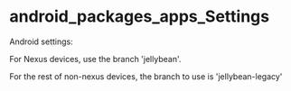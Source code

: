 android_packages_apps_Settings
==============================

Android settings:

For Nexus devices, use the branch 'jellybean'.

For the rest of non-nexus devices, the branch to use is 'jellybean-legacy'
